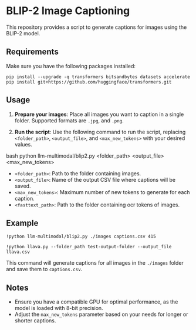 # BLIP-2 Image Captioning

This repository provides a script to generate captions for images using the BLIP-2 model.

## Requirements

Make sure you have the following packages installed:


```
pip install --upgrade -q transformers bitsandbytes datasets accelerate
pip install git+https://github.com/huggingface/transformers.git
```

## Usage

1. **Prepare your images**: Place all images you want to caption in a single folder. Supported formats are `.jpg`, and `.png`.

2. **Run the script**: Use the following command to run the script, replacing `<folder_path>`, `<output_file>`, and `<max_new_tokens>` with your desired values.

bash
python llm-multimodal/blip2.py <folder_path> <output_file> <max_new_tokens>


- `<folder_path>`: Path to the folder containing images.
- `<output_file>`: Name of the output CSV file where captions will be saved.
- `<max_new_tokens>`: Maximum number of new tokens to generate for each caption.
- `<fasttext_path>`: Path to the folder containing ocr tokens of images.

## Example

```
!python llm-multimodal/blip2.py ./images captions.csv 415

!python llava.py --folder_path test-output-folder --output_file llava.csv
```

This command will generate captions for all images in the `./images` folder and save them to `captions.csv`.

## Notes

- Ensure you have a compatible GPU for optimal performance, as the model is loaded with 8-bit precision.
- Adjust the `max_new_tokens` parameter based on your needs for longer or shorter captions.
